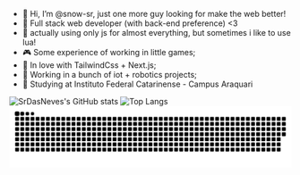 - 👋 Hi, I’m @snow-sr, just one more guy looking for make the web better!
- 🤖 Full stack web developer (with back-end preference) <3
- 🌙 actually using only js for almost everything, but sometimes i like to use lua!
- 🎮 Some experience of working in little games;
- 💨 In love with TailwindCss + Next.js;
- 🦾 Working in a bunch of iot + robotics projects;
- 📗 Studying at Instituto Federal Catarinense - Campus Araquari



![SrDasNeves's GitHub stats](https://github-readme-stats.vercel.app/api?username=snow-sr&show_icons=true&theme=synthwave)
![Top Langs](https://github-readme-stats.vercel.app/api/top-langs/?username=snow-sr&layout=compact&theme=synthwave)
![GitHub Snake dark](github-user-contribution.svg#gh-dark-mode-only)
